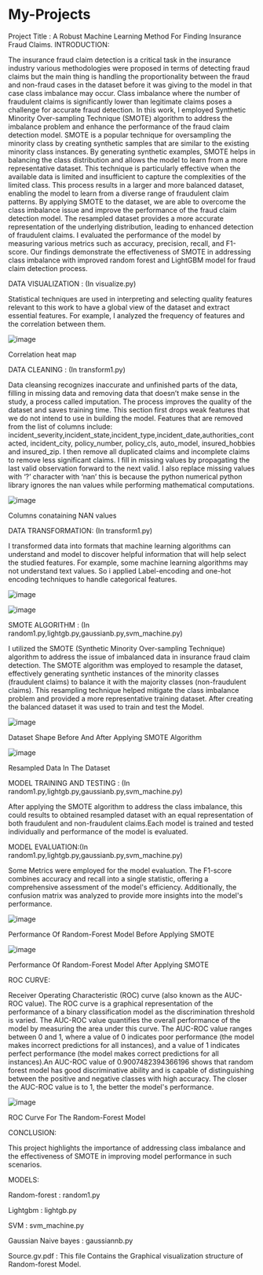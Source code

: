 # My-Projects

Project Title : A Robust Machine Learning Method For Finding Insurance Fraud Claims.
INTRODUCTION:

The insurance fraud claim detection is a critical task in the insurance industry various methodologies were proposed in terms of detecting fraud claims but the 
main thing is handling the proportionality between the fraud and non-fraud cases in the dataset before it was giving to the model in that case class imbalance may
occur. Class imbalance where the number of fraudulent claims is significantly lower than legitimate claims poses a challenge for accurate fraud detection.
In this work, I employed Synthetic Minority Over-sampling Technique (SMOTE) algorithm to address the imbalance problem and enhance the performance of the fraud 
claim detection model. SMOTE is a popular technique for oversampling the minority class by creating synthetic samples that are similar to the existing minority 
class instances. By generating synthetic examples, SMOTE helps in balancing the class distribution and allows the model to learn from a more representative 
dataset. This technique is particularly effective when the available data is limited and insufficient to capture the complexities of the limited class. This 
process results in a larger and more balanced dataset, enabling the model to learn from a diverse range of fraudulent claim patterns. By applying SMOTE to the 
dataset, we are able to overcome the class imbalance issue and improve the performance of the fraud claim detection model. The resampled dataset provides a more 
accurate representation of the underlying distribution, leading to enhanced detection of fraudulent claims. I evaluated the performance of the model by measuring 
various metrics such as accuracy, precision, recall, and F1-score. Our findings demonstrate the effectiveness of SMOTE in addressing class imbalance with improved 
random forest and LightGBM model for fraud claim detection process.

DATA VISUALIZATION : (In visualize.py)

Statistical techniques are used in interpreting and selecting quality features relevant to this work to have a global view of the dataset and extract essential features. For example, I analyzed the frequency of features and the correlation between them.

![image](https://github.com/mohammed113-hacker/My-Projects/assets/79789933/9dbb9371-f187-4bce-b2be-f60e249782b9)

Correlation heat map

DATA CLEANING : (In transform1.py)

Data cleansing recognizes inaccurate and unfinished parts of the data, filling in missing data and removing data that doesn’t make sense in the study, a process 
called imputation. The process improves the quality of the dataset and saves training time. This section first drops weak features that we do not intend  to use in 
building the model. Features that are removed from the list of columns include: incident_severity,incident_state,incident_type,incident_date,authorities_contacted, 
incident_city, policy_number, policy_cls, auto_model, insured_hobbies and insured_zip. I then remove all duplicated claims and incomplete claims to remove less 
significant claims. I fill in missing values by propagating the last valid observation forward to the next valid. I also replace missing values with ‘?’ character 
with ‘nan’ this is because the python numerical python library ignores the nan values while performing mathematical computations.

![image](https://github.com/mohammed113-hacker/My-Projects/assets/79789933/09c4e444-2220-41db-9666-2d3b3c858c25)

Columns conataining NAN values

DATA TRANSFORMATION: (In transform1.py)

I transformed data into formats that machine learning algorithms can understand and model  to discover helpful information that will help select the studied 
features. For example, some machine learning algorithms may not understand text values. So i applied Label-encoding and one-hot encoding techniques to handle 
categorical features.

![image](https://github.com/mohammed113-hacker/My-Projects/assets/79789933/1abef1cf-2661-4686-b8e3-ae645637ffa6)

![image](https://github.com/mohammed113-hacker/My-Projects/assets/79789933/d6a9f615-3504-4a27-91d1-81236999dbba)

SMOTE ALGORITHM : (In random1.py,lightgb.py,gaussianb.py,svm_machine.py)

I utilized the SMOTE (Synthetic Minority Over-sampling Technique) algorithm to address the issue of imbalanced data in insurance fraud claim detection. The SMOTE 
algorithm was employed to resample the dataset, effectively generating synthetic instances of the minority classes (fraudulent claims) to balance it with the 
majority classes (non-fraudulent claims). This resampling technique helped mitigate the class imbalance problem and provided a more representative training dataset.
After creating the balanced dataset it was used to train and test the Model.

![image](https://github.com/mohammed113-hacker/My-Projects/assets/79789933/c6d2cea6-f121-4d93-8366-22fb9c4af8cb)

Dataset Shape Before And After Applying SMOTE Algorithm

![image](https://github.com/mohammed113-hacker/My-Projects/assets/79789933/84873d2f-7bd5-43d1-ae91-f9f72970df1c)

Resampled Data In The Dataset

MODEL TRAINING AND TESTING : (In random1.py,lightgb.py,gaussianb.py,svm_machine.py)

After applying the SMOTE algorithm to address the class imbalance, this could results to obtained resampled dataset with an equal representation of both fraudulent and non-fraudulent claims.Each model is trained and tested individually and performance of the model is evaluated.


MODEL EVALUATION:(In random1.py,lightgb.py,gaussianb.py,svm_machine.py)

Some Metrics were employed for the model evaluation. The F1-score combines accuracy and recall into a single statistic, offering a comprehensive assessment of the 
model's efficiency. Additionally, the confusion matrix was analyzed to provide more insights into the model's performance.

![image](https://github.com/mohammed113-hacker/My-Projects/assets/79789933/8343c5b9-88f8-4160-8f1f-3e1a09850af4)

Performance Of Random-Forest Model Before Applying SMOTE

![image](https://github.com/mohammed113-hacker/My-Projects/assets/79789933/e7d12407-57d3-4461-87c8-572931b9b15a)

Performance Of Random-Forest Model After Applying SMOTE

ROC CURVE:

Receiver Operating Characteristic (ROC) curve (also known as the AUC-ROC value). The ROC curve is a graphical representation of the performance of a binary 
classification model as the discrimination threshold is varied. The AUC-ROC value quantifies the overall performance of the model by measuring the area under this 
curve. The AUC-ROC value ranges between 0 and 1, where a value of 0 indicates poor performance (the model makes incorrect predictions for all instances), and a 
value of 1 indicates perfect performance (the model makes correct predictions for all instances).An AUC-ROC value of 0.9007482394366196 shows that random forest 
model has good discriminative ability and is capable of distinguishing between the positive and negative classes with high accuracy. The closer the AUC-ROC value 
is to 1, the better the model's performance.

![image](https://github.com/mohammed113-hacker/My-Projects/assets/79789933/d53d1bc3-584b-4087-b9c7-6ff56b72ff67)

ROC Curve For The Random-Forest Model

CONCLUSION:

This project highlights the importance of addressing class imbalance and the effectiveness of SMOTE in improving model performance in such scenarios.

MODELS:

Random-forest : random1.py

Lightgbm : lightgb.py

SVM : svm_machine.py

Gaussian Naive bayes : gaussiannb.py

Source.gv.pdf : This file Contains the Graphical visualization structure of Random-forest Model.
